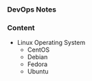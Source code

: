 ### DevOps Notes



<h3 id="content">Content</h3>

- Linux Operating System
  - CentOS
  - Debian
  - Fedora
  - Ubuntu

